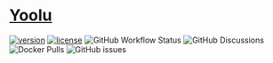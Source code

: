 # [Yoolu](https://www.yoolu.cn)
[![version](https://img.shields.io/npm/v/oh-vue-icons.svg?style=flat-square)](https://img.shields.io/github/package-json/v/yoolu-cn/blog)
[![license](https://img.shields.io/badge/License-MIT-green?style=flat-square)](LICENSE)
![GitHub Workflow Status](https://img.shields.io/github/workflow/status/yoolu-cn/yoolu-docker-images/dockerCI)
![GitHub Discussions](https://img.shields.io/github/discussions/yooli-cn/blog)
![Docker Pulls](https://img.shields.io/docker/pulls/yoolu/blog)
![GitHub issues](https://img.shields.io/github/issues/yoolu-cn/blog)
